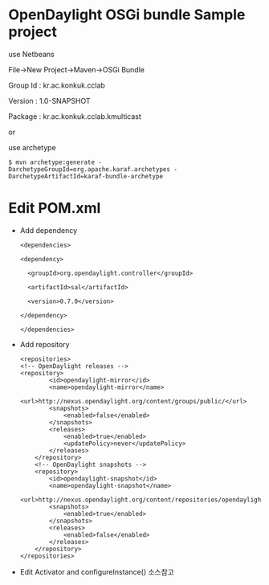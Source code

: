 # OpenDaylight OSGi bundle Sample project

use Netbeans

File->New Project->Maven->OSGi Bundle

Group Id : kr.ac.konkuk.cclab

Version : 1.0-SNAPSHOT

Package : kr.ac.konkuk.cclab.kmulticast

or

use archetype


    $ mvn archetype:generate -DarchetypeGroupId=org.apache.karaf.archetypes -DarchetypeArtifactId=karaf-bundle-archetype


# Edit POM.xml

* Add dependency

      <dependencies>

      <dependency>

        <groupId>org.opendaylight.controller</groupId>
            
        <artifactId>sal</artifactId>

        <version>0.7.0</version>

      </dependency>

      </dependencies>
      
* Add repository

      <repositories>
      <!-- OpenDaylight releases -->
      <repository>
              <id>opendaylight-mirror</id>
              <name>opendaylight-mirror</name>
              <url>http://nexus.opendaylight.org/content/groups/public/</url>
              <snapshots>
                  <enabled>false</enabled>
              </snapshots>
              <releases>
                  <enabled>true</enabled>
                  <updatePolicy>never</updatePolicy>
              </releases>
          </repository>
          <!-- OpenDaylight snapshots -->
          <repository>
              <id>opendaylight-snapshot</id>
              <name>opendaylight-snapshot</name>
              <url>http://nexus.opendaylight.org/content/repositories/opendaylight.snapshot/</url>
              <snapshots>
                  <enabled>true</enabled>
              </snapshots>
              <releases>
                  <enabled>false</enabled>
              </releases>
          </repository>
      </repositories>
      
* Edit Activator and configureInstance()
소스참고 
